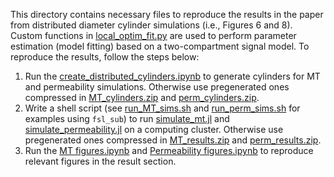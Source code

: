This directory contains necessary files to reproduce the results in the paper from distributed diameter cylinder simulations (i.e., Figures 6 and 8). Custom functions in [local_optim_fit.py](https://github.com/zhiyuzheng1769/MT-and-permeability-effect-on-two-compartment-dMRI-WM-model/blob/main/distributed_diameter/local_optim_fit.py) are used to perform parameter estimation (model fitting) based on a two-compartment signal model. To reproduce the results, follow the steps below:
1. Run the [create_distributed_cylinders.ipynb](https://github.com/zhiyuzheng1769/MT-and-permeability-effect-on-two-compartment-dMRI-WM-model/blob/main/distributed_diameter/create_distributed_cylinders.ipynb) to generate cylinders for MT and permeability simulations. Otherwise use pregenerated ones compressed in [MT_cylinders.zip](https://github.com/zhiyuzheng1769/MT-and-permeability-effect-on-two-compartment-dMRI-WM-model/blob/main/distributed_diameter/MT_cyl.zip) and [perm_cylinders.zip](https://github.com/zhiyuzheng1769/MT-and-permeability-effect-on-two-compartment-dMRI-WM-model/blob/main/distributed_diameter/perm_cyl.zip).
2. Write a shell script (see [run_MT_sims.sh](https://github.com/zhiyuzheng1769/MT-and-permeability-effect-on-two-compartment-dMRI-WM-model/blob/main/distributed_diameter/run_mt_sims.sh) and [run_perm_sims.sh](https://github.com/zhiyuzheng1769/MT-and-permeability-effect-on-two-compartment-dMRI-WM-model/blob/main/distributed_diameter/run_perm_sims.sh) for examples using `fsl_sub`) to run [simulate_mt.jl](https://github.com/zhiyuzheng1769/MT-and-permeability-effect-on-two-compartment-dMRI-WM-model/blob/main/distributed_diameter/simulate_mt.jl) and [simulate_permeability.jl](https://github.com/zhiyuzheng1769/MT-and-permeability-effect-on-two-compartment-dMRI-WM-model/blob/main/distributed_diameter/simulate_permeability.jl) on a computing cluster. Otherwise use pregenerated ones compressed in [MT_results.zip](https://github.com/zhiyuzheng1769/MT-and-permeability-effect-on-two-compartment-dMRI-WM-model/blob/main/distributed_diameter/MT_results.zip) and [perm_results.zip](https://github.com/zhiyuzheng1769/MT-and-permeability-effect-on-two-compartment-dMRI-WM-model/blob/main/distributed_diameter/perm_results.zip).
3. Run the [MT figures.ipynb](https://github.com/zhiyuzheng1769/MT-and-permeability-effect-on-two-compartment-dMRI-WM-model/blob/main/distributed_diameter/MT%20figures.ipynb) and [Permeability figures.ipynb](https://github.com/zhiyuzheng1769/MT-and-permeability-effect-on-two-compartment-dMRI-WM-model/blob/main/distributed_diameter/Permeability%20figures.ipynb) to reproduce relevant figures in the result section. 
